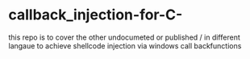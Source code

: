 # callback_injection-for-C-
this repo is to cover the other undocumeted or published / in different langaue to achieve shellcode injection via windows call backfunctions 
